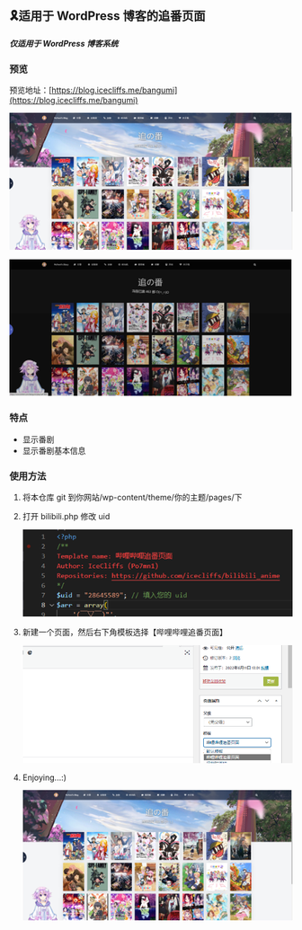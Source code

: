 ## 🎗️适用于 WordPress 博客的追番页面
***仅适用于 WordPress 博客系统***

### 预览
 
预览地址：[https://blog.icecliffs.me/bangumi](https://blog.icecliffs.me/bangumi)

![](/Images/1.png)

![](/Images/3.png)

### 特点

- 显示番剧
- 显示番剧基本信息

### 使用方法

1. 将本仓库 git 到你网站/wp-content/theme/你的主题/pages/下
2. 打开 bilibili.php 修改 uid

     ![](/Images/2.png)

3. 新建一个页面，然后右下角模板选择【哔哩哔哩追番页面】
   
     ![](/Images/4.png)

4. Enjoying...:)

     ![](/Images/1.png)